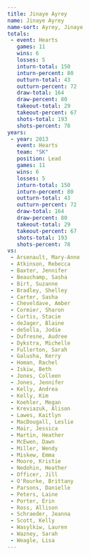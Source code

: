 ```yaml
---
title: Jinaye Ayrey
name: Jinaye Ayrey
name-sort: Ayrey, Jinaye
totals:
 - event: Hearts
   games: 11
   wins: 6
   losses: 5
   inturn-total: 150
   inturn-percent: 80
   outturn-total: 43
   outturn-percent: 72
   draw-total: 164
   draw-percent: 80
   takeout-total: 29
   takeout-percent: 67
   shots-total: 193
   shots-percent: 78
years:
 - year: 2013
   event: Hearts
   team: "SK"
   position: Lead
   games: 11
   wins: 6
   losses: 5
   inturn-total: 150
   inturn-percent: 80
   outturn-total: 43
   outturn-percent: 72
   draw-total: 164
   draw-percent: 80
   takeout-total: 29
   takeout-percent: 67
   shots-total: 193
   shots-percent: 78
vs:
 - Arsenault, Mary-Anne
 - Atkinson, Rebecca
 - Baxter, Jennifer
 - Beauchamp, Sasha
 - Birt, Suzanne
 - Bradley, Shelley
 - Carter, Sasha
 - Cheveldave, Amber
 - Cormier, Sharon
 - Curtis, Stacie
 - deJager, Blaine
 - deSolla, Jodie
 - Dufresne, Audree
 - Dykstra, Michelle
 - Fullerton, Sarah
 - Galusha, Kerry
 - Homan, Rachel
 - Iskiw, Beth
 - Jones, Colleen
 - Jones, Jennifer
 - Kelly, Andrea
 - Kelly, Kim
 - Koehler, Megan
 - Kreviazuk, Alison
 - Lawes, Kaitlyn
 - MacDougall, Leslie
 - Mair, Jessica
 - Martin, Heather
 - McEwen, Dawn
 - Miller, Wendy
 - Miskew, Emma
 - Moore, Kristie
 - Nedohin, Heather
 - Officer, Jill
 - O'Rourke, Brittany
 - Parsons, Danielle
 - Peters, Laine
 - Porter, Erin
 - Ross, Allison
 - Schraeder, Jeanna
 - Scott, Kelly
 - Wasylkiw, Lauren
 - Wazney, Sarah
 - Weagle, Lisa
---
```

